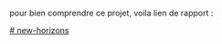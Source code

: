 pour bien comprendre ce projet, voila lien de rapport :

[# new-horizons](https://drive.google.com/file/d/10YpaCsgzRHovW268OIe4XORhUBQeLKFU/view?usp=sharing)
